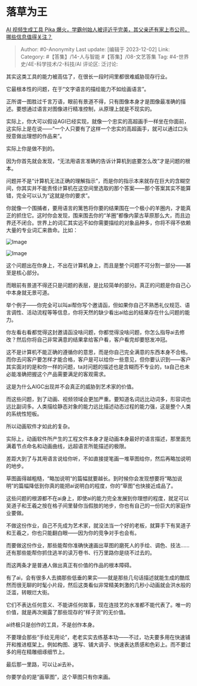 # 落草为王
[AI 视频生成工具 Pika 爆火，学霸创始人被评近乎完美，其父亲还有家上市公司，哪些信息值得关注？](https://www.zhihu.com/question/632699482/answer/3310345691)

> Author: #0-Anonymity
> Last update: [编辑于 2023-12-02]
> Link:
> Category:  #【答集】/14-人与智能 #【答集】/08-文艺答集
> Tag: #4-世界史/4E-科学技术/2-科技/AI 
> 评论区:
> 泛讨论:

其实这类工具的能力被高估了，在很长一段时间里都很难威胁现存行业。

它最根本性的问题，在于“文字语言的描绘能力不如绘画语言”。

正所谓一图胜过千言万语，眼前有景道不得，只有图像本身才是图像最准确的描述。要想通过语言对图像进行精准控制，从原理上就是不现实的。

实际上，你大可以假设AGI已经实现，就像一个忠实的高超画手一样坐在你面前，这实际上是在说——“一个人只要有了这样一个忠实的高超画手，就可以通过口头授意做出理想的作品来”。

实际上你是做不到的。

因为你首先就会发现，“无法用语言准确的告诉计算机到底要怎么改”才是问题的根本。

问题并不是“计算机无法正确的理解指示”，而是你的指示本来就存在巨大的含糊空间，你其实并不能责怪计算机在这空间里选取的那个答案——那个答案其实不能算错，完全可以认为“这就是你的要求”。

你就像一个围捕者，要用语言的篱笆将你要的结果围在一个极小的羊圈内，才能真正的抓住它。这时你会发现，围来围去你的“羊圈”都像内蒙古草原那么大，而且边界还不闭合。世界上的词汇其实远不如你需要描绘的对象品种多，你将不得不依赖大量的专业词汇来救命。比如：

![Image](https://picx.zhimg.com/50/v2-7cc854dbf95bb3700fda91dcfd24d161_720w.jpg?source=1940ef5c)

![Image](https://pic1.zhimg.com/50/v2-626e9849bd303ea15a07bb2e178a238d_720w.jpg?source=1940ef5c)

这个问题出在你身上，不出在计算机身上，而且是整个问题不可分割一部分——甚至是核心部分。

而眼前有景道不得还只是问题的表层，是比较简单的部分。真正的问题是你自己心中本身就无景可道。

举个例子——你完全可以叫ai帮你写个邀请函，但如果你自己不熟悉礼仪规范、语言调性、活动流程等等信息，你将天然的缺少看出ai给出的结果存在什么问题的能力。

你左看右看都觉得这封邀请函没啥问题，你都觉得没啥问题，你怎么指导ai去修改？然后你将自己非常满意的结果拿给客户看，客户看完却要怒发冲冠。

这不是计算机不能正确的遵循你的意思，而是你自己完全满意的东西本身不合格。而你去问客户要怎样才能合格，客户是可以给你一些意见，但你要认识到——客户其实面对的是和你一样的问题，ta对问题的描述也是含糊而不专业的，ta自己也未必能准确把握这个产品需要满足的客观需求。

这是为什么AIGC出现并不会真正的威胁到艺术家的价值。

而这些问题，到了动画、视频领域会更加严重。要知道名词远比动词多，形容词也远比副词多。人类描绘静态对象的能力远比描述动态过程的能力强，这是整个人类的系统性短板。

所以动画软件才如此的复杂。

实际上，动画软件所产生的工程文件本身才是动画本身最好的语言描述，那里面充满着节点命名和动画曲线，远超语言所能描述的极限。

差距大到了与其用语言说给你听，不如直接提笔画一堆草图给你，然后再略加说明的地步。

草图画得越粗糙，“略加说明“的篇幅就要越长。到时候你会发现想要将“略加说明”的篇幅降低到你真的能把ai说明白的程度，你的“草图”也快接近成品了。

这些问题的根源都不在ai身上，即使ai的能力完全发展到你理想的程度，就足可以吴道子和王羲之按在格子间里替你当假肢的地步，你也有自己的一份巨大的家庭作业要做。

不做这份作业，自己不先成为艺术家，就没法当一个好的老板，就算手下有吴道子和王羲之，你也只能翻白眼——因为你的竞争对手也会有。

而要做这份作业，那些能帮你准确快速画出草图的磨死人的手绘、调色、技法……还有那些能帮你抓住逃羊的读万卷书、行万里路你是绕不过去的。

而这两条才是普通人做出真正有价值的作品的根本障碍。

有了ai，会有很多人去摘那些低垂的果实——就是那些几句话描述就能生成的酷炫然而很无聊的时髦小片段，然后这类看似非常精美刺激的几秒小动画就会洪水般的泛滥，转眼烂大街。

它们不表达任何意义、不能讲任何故事，现在连技艺的水准都不能代表了。唯一的价值，就是再次揭露了那些现存的“样子货”的无价值。

ai终极只是创作的工具，不是创作本身。

不要理会那些“手绘无用论”，老老实实去练基本功——不过，功夫要多用在快速铺开和推进框架上。例如构图、速写、铺大调子、快速表达质感和色彩上。而不要过多的用在精雕细琢细节上。

最后那一里路，可以让ai去补。

你要学会的是“画草图”，这个草图只有你来画。